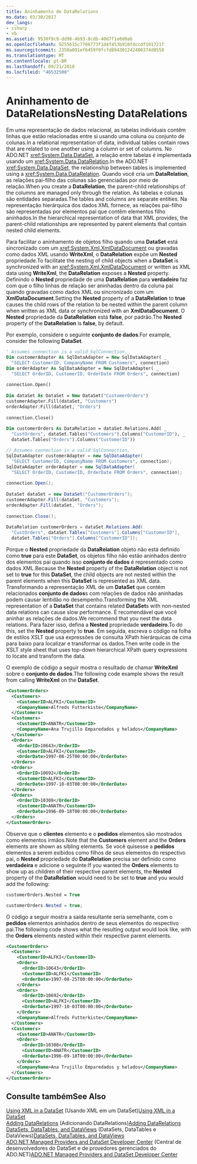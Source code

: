 ```yaml
---
title: Aninhamento de DataRelations
ms.date: 03/30/2017
dev_langs:
- csharp
- vb
ms.assetid: 9530f9c9-dd98-4b93-8cdb-40d7f1e8d0ab
ms.openlocfilehash: 9255615c7786773f1d4f453b910fdccdf191721f
ms.sourcegitcommit: 2350a091ef6459f0fcfd894301242400374d8558
ms.translationtype: MT
ms.contentlocale: pt-BR
ms.lasthandoff: 09/21/2018
ms.locfileid: "46532500"
---
```

# <a name="nesting-datarelations"></a><span data-ttu-id="8feb9-102">Aninhamento de DataRelations</span><span class="sxs-lookup"><span data-stu-id="8feb9-102">Nesting DataRelations</span></span>
<span data-ttu-id="8feb9-103">Em uma representação de dados relacional, as tabelas individuais contêm linhas que estão relacionadas entre si usando uma coluna ou conjunto de colunas.</span><span class="sxs-lookup"><span data-stu-id="8feb9-103">In a relational representation of data, individual tables contain rows that are related to one another using a column or set of columns.</span></span> <span data-ttu-id="8feb9-104">No ADO.NET <xref:System.Data.DataSet>, a relação entre tabelas é implementada usando um <xref:System.Data.DataRelation>.</span><span class="sxs-lookup"><span data-stu-id="8feb9-104">In the ADO.NET <xref:System.Data.DataSet>, the relationship between tables is implemented using a <xref:System.Data.DataRelation>.</span></span> <span data-ttu-id="8feb9-105">Quando você cria um **DataRelation**, as relações pai-filho das colunas são gerenciadas por meio de relação.</span><span class="sxs-lookup"><span data-stu-id="8feb9-105">When you create a **DataRelation**, the parent-child relationships of the columns are managed only through the relation.</span></span> <span data-ttu-id="8feb9-106">As tabelas e colunas são entidades separadas.</span><span class="sxs-lookup"><span data-stu-id="8feb9-106">The tables and columns are separate entities.</span></span> <span data-ttu-id="8feb9-107">Na representação hierárquica dos dados XML fornece, as relações pai-filho são representadas por elementos pai que contêm elementos filho aninhados.</span><span class="sxs-lookup"><span data-stu-id="8feb9-107">In the hierarchical representation of data that XML provides, the parent-child relationships are represented by parent elements that contain nested child elements.</span></span>  
  
 <span data-ttu-id="8feb9-108">Para facilitar o aninhamento de objetos filho quando uma **DataSet** está sincronizado com um <xref:System.Xml.XmlDataDocument> ou gravadas como dados XML usando **WriteXml**, o **DataRelation** expõe um **Nested** propriedade.</span><span class="sxs-lookup"><span data-stu-id="8feb9-108">To facilitate the nesting of child objects when a **DataSet** is synchronized with an <xref:System.Xml.XmlDataDocument> or written as XML data using **WriteXml**, the **DataRelation** exposes a **Nested** property.</span></span> <span data-ttu-id="8feb9-109">Definindo o **Nested** propriedade de uma **DataRelation** para **verdadeiro** faz com que o filho linhas de relação ser aninhadas dentro da coluna pai quando gravadas como dados XML ou sincronizado com um **XmlDataDocument**.</span><span class="sxs-lookup"><span data-stu-id="8feb9-109">Setting the **Nested** property of a **DataRelation** to **true** causes the child rows of the relation to be nested within the parent column when written as XML data or synchronized with an **XmlDataDocument**.</span></span> <span data-ttu-id="8feb9-110">O **Nested** propriedade da **DataRelation** está **false**, por padrão.</span><span class="sxs-lookup"><span data-stu-id="8feb9-110">The **Nested** property of the **DataRelation** is **false**, by default.</span></span>  
  
 <span data-ttu-id="8feb9-111">Por exemplo, considere o seguinte **conjunto de dados**.</span><span class="sxs-lookup"><span data-stu-id="8feb9-111">For example, consider the following **DataSet**.</span></span>  
  
```vb  
' Assumes connection is a valid SqlConnection.  
Dim customerAdapter As SqlDataAdapter = New SqlDataAdapter( _  
  "SELECT CustomerID, CompanyName FROM Customers", connection)  
Dim orderAdapter As SqlDataAdapter = New SqlDataAdapter( _  
  "SELECT OrderID, CustomerID, OrderDate FROM Orders", connection)  
  
connection.Open()  
  
Dim dataSet As DataSet = New DataSet("CustomerOrders")  
customerAdapter.Fill(dataSet, "Customers")  
orderAdapter.Fill(dataSet, "Orders")  
  
connection.Close()  
  
Dim customerOrders As DataRelation = dataSet.Relations.Add( _  
  "CustOrders", dataSet.Tables("Customers").Columns("CustomerID"), _  
  dataSet.Tables("Orders").Columns("CustomerID"))  
```  
  
```csharp  
// Assumes connection is a valid SqlConnection.  
SqlDataAdapter customerAdapter = new SqlDataAdapter(  
  "SELECT CustomerID, CompanyName FROM Customers", connection);  
SqlDataAdapter orderAdapter = new SqlDataAdapter(  
  "SELECT OrderID, CustomerID, OrderDate FROM Orders", connection);  
  
connection.Open();  
  
DataSet dataSet = new DataSet("CustomerOrders");  
customerAdapter.Fill(dataSet, "Customers");  
orderAdapter.Fill(dataSet, "Orders");  
  
connection.Close();  
  
DataRelation customerOrders = dataSet.Relations.Add(  
  "CustOrders", dataSet.Tables["Customers"].Columns["CustomerID"],  
  dataSet.Tables["Orders"].Columns["CustomerID"]);  
```  
  
 <span data-ttu-id="8feb9-112">Porque o **Nested** propriedade da **DataRelation** objeto não está definido como **true** para este **DataSet**, os objetos filho não estão aninhados dentro dos elementos pai quando isso **conjunto de dados** é representado como dados XML.</span><span class="sxs-lookup"><span data-stu-id="8feb9-112">Because the **Nested** property of the **DataRelation** object is not set to **true** for this **DataSet**, the child objects are not nested within the parent elements when this **DataSet** is represented as XML data.</span></span> <span data-ttu-id="8feb9-113">Transformando a representação XML de um **DataSet** que contém relacionados **conjunto de dados**s com relações de dados não aninhadas podem causar lentidão no desempenho.</span><span class="sxs-lookup"><span data-stu-id="8feb9-113">Transforming the XML representation of a **DataSet** that contains related **DataSet**s with non-nested data relations can cause slow performance.</span></span> <span data-ttu-id="8feb9-114">É recomendável que você aninhar as relações de dados.</span><span class="sxs-lookup"><span data-stu-id="8feb9-114">We recommend that you nest the data relations.</span></span> <span data-ttu-id="8feb9-115">Para fazer isso, defina a **Nested** propriedade **verdadeiro**.</span><span class="sxs-lookup"><span data-stu-id="8feb9-115">To do this, set the **Nested** property to **true**.</span></span> <span data-ttu-id="8feb9-116">Em seguida, escreva o código na folha de estilos XSLT que usa expressões de consulta XPath hierárquicas de cima para baixo para localizar e transformar os dados.</span><span class="sxs-lookup"><span data-stu-id="8feb9-116">Then write code in the XSLT style sheet that uses top-down hierarchical XPath query expressions to locate and transform the data.</span></span>  
  
 <span data-ttu-id="8feb9-117">O exemplo de código a seguir mostra o resultado de chamar **WriteXml** sobre o **conjunto de dados**.</span><span class="sxs-lookup"><span data-stu-id="8feb9-117">The following code example shows the result from calling **WriteXml** on the **DataSet**.</span></span>  
  
```xml  
<CustomerOrders>  
  <Customers>  
    <CustomerID>ALFKI</CustomerID>  
    <CompanyName>Alfreds Futterkiste</CompanyName>  
  </Customers>  
  <Customers>  
    <CustomerID>ANATR</CustomerID>  
    <CompanyName>Ana Trujillo Emparedados y helados</CompanyName>  
  </Customers>  
  <Orders>  
    <OrderID>10643</OrderID>  
    <CustomerID>ALFKI</CustomerID>  
    <OrderDate>1997-08-25T00:00:00</OrderDate>  
  </Orders>  
  <Orders>  
    <OrderID>10692</OrderID>  
    <CustomerID>ALFKI</CustomerID>  
    <OrderDate>1997-10-03T00:00:00</OrderDate>  
  </Orders>  
  <Orders>  
    <OrderID>10308</OrderID>  
    <CustomerID>ANATR</CustomerID>  
    <OrderDate>1996-09-18T00:00:00</OrderDate>  
  </Orders>  
</CustomerOrders>  
```  
  
 <span data-ttu-id="8feb9-118">Observe que o **clientes** elemento e o **pedidos** elementos são mostrados como elementos irmãos.</span><span class="sxs-lookup"><span data-stu-id="8feb9-118">Note that the **Customers** element and the **Orders** elements are shown as sibling elements.</span></span> <span data-ttu-id="8feb9-119">Se você quisesse a **pedidos** elementos a serem exibidos como filhos de seus elementos do respectivo pai, o **Nested** propriedade do **DataRelation** precisa ser definido como **verdadeira** e adicione o seguinte:</span><span class="sxs-lookup"><span data-stu-id="8feb9-119">If you wanted the **Orders** elements to show up as children of their respective parent elements, the **Nested** property of the **DataRelation** would need to be set to **true** and you would add the following:</span></span>  
  
```vb  
customerOrders.Nested = True  
```  
  
```csharp  
customerOrders.Nested = true;  
```  
  
 <span data-ttu-id="8feb9-120">O código a seguir mostra a saída resultante seria semelhante, com o **pedidos** elementos aninhados dentro de seus elementos do respectivo pai.</span><span class="sxs-lookup"><span data-stu-id="8feb9-120">The following code shows what the resulting output would look like, with the **Orders** elements nested within their respective parent elements.</span></span>  
  
```xml  
<CustomerOrders>  
  <Customers>  
    <CustomerID>ALFKI</CustomerID>  
    <Orders>  
      <OrderID>10643</OrderID>  
      <CustomerID>ALFKI</CustomerID>  
      <OrderDate>1997-08-25T00:00:00</OrderDate>  
    </Orders>  
    <Orders>  
      <OrderID>10692</OrderID>  
      <CustomerID>ALFKI</CustomerID>  
      <OrderDate>1997-10-03T00:00:00</OrderDate>  
    </Orders>  
    <CompanyName>Alfreds Futterkiste</CompanyName>  
  </Customers>  
  <Customers>  
    <CustomerID>ANATR</CustomerID>  
    <Orders>  
      <OrderID>10308</OrderID>  
      <CustomerID>ANATR</CustomerID>  
      <OrderDate>1996-09-18T00:00:00</OrderDate>  
    </Orders>  
    <CompanyName>Ana Trujillo Emparedados y helados</CompanyName>  
  </Customers>  
</CustomerOrders>  
```  
  
## <a name="see-also"></a><span data-ttu-id="8feb9-121">Consulte também</span><span class="sxs-lookup"><span data-stu-id="8feb9-121">See Also</span></span>  
 <span data-ttu-id="8feb9-122">[Using XML in a DataSet](../../../../../docs/framework/data/adonet/dataset-datatable-dataview/using-xml-in-a-dataset.md) (Usando XML em um DataSet)</span><span class="sxs-lookup"><span data-stu-id="8feb9-122">[Using XML in a DataSet](../../../../../docs/framework/data/adonet/dataset-datatable-dataview/using-xml-in-a-dataset.md)</span></span>  
 <span data-ttu-id="8feb9-123">[Adding DataRelations](../../../../../docs/framework/data/adonet/dataset-datatable-dataview/adding-datarelations.md) (Adicionando DataRelations)</span><span class="sxs-lookup"><span data-stu-id="8feb9-123">[Adding DataRelations](../../../../../docs/framework/data/adonet/dataset-datatable-dataview/adding-datarelations.md)</span></span>  
 <span data-ttu-id="8feb9-124">[DataSets, DataTables, and DataViews](../../../../../docs/framework/data/adonet/dataset-datatable-dataview/index.md) (DataSets, DataTables e DataViews)</span><span class="sxs-lookup"><span data-stu-id="8feb9-124">[DataSets, DataTables, and DataViews](../../../../../docs/framework/data/adonet/dataset-datatable-dataview/index.md)</span></span>  
 <span data-ttu-id="8feb9-125">[ADO.NET Managed Providers and DataSet Developer Center](https://go.microsoft.com/fwlink/?LinkId=217917) (Central de desenvolvedores do DataSet e de provedores gerenciados do ADO.NET)</span><span class="sxs-lookup"><span data-stu-id="8feb9-125">[ADO.NET Managed Providers and DataSet Developer Center](https://go.microsoft.com/fwlink/?LinkId=217917)</span></span>
